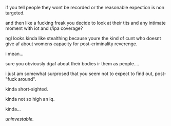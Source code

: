 if you tell people they wont be recorded or the reasonable expection is non targeted.  

and then like a fucking freak you decide to look at their tits and any intimate moment with iot and r/ipa coverage?  

ngl looks kinda like stealthing because youre the kind of cunt who doesnt give af about womens capacity for post-criminality reverenge.  

i mean...

sure you obviously dgaf about their bodies ir them as people....

i just am somewhat surprosed that you seem not to expect to find out, post-"fuck around".  

kinda short-sighted.  

kinda not so high an iq.  

kinda...


*uninvestable.*
